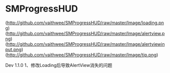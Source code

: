 # SMProgressHUD

(http://github.com/vaithwee/SMProgressHUD/raw/master/Image/loading.png)
(http://github.com/vaithwee/SMProgressHUD/raw/master/Image/alertview.png)
(http://github.com/vaithwee/SMProgressHUD/raw/master/Image/alertviewinput.png)
(http://github.com/vaithwee/SMProgressHUD/raw/master/Image/tip.png)

Dev 1.1.0
1、修改Loading后导致AlertView消失的问题
